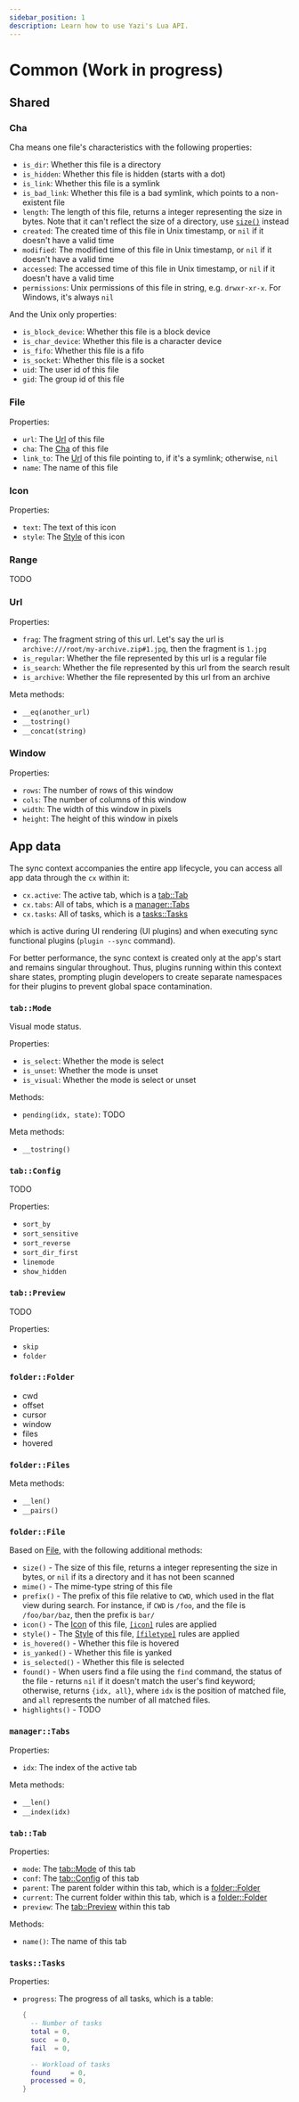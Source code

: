 ```yaml
---
sidebar_position: 1
description: Learn how to use Yazi's Lua API.
---
```


# Common (Work in progress)

## Shared

### Cha

Cha means one file's characteristics with the following properties:

- `is_dir`: Whether this file is a directory
- `is_hidden`: Whether this file is hidden (starts with a dot)
- `is_link`: Whether this file is a symlink
- `is_bad_link`: Whether this file is a bad symlink, which points to a non-existent file
- `length`: The length of this file, returns a integer representing the size in bytes. Note that it can't reflect the size of a directory, use [`size()`](#folderfile) instead
- `created`: The created time of this file in Unix timestamp, or `nil` if it doesn't have a valid time
- `modified`: The modified time of this file in Unix timestamp, or `nil` if it doesn't have a valid time
- `accessed`: The accessed time of this file in Unix timestamp, or `nil` if it doesn't have a valid time
- `permissions`: Unix permissions of this file in string, e.g. `drwxr-xr-x`. For Windows, it's always `nil`

And the Unix only properties:

- `is_block_device`: Whether this file is a block device
- `is_char_device`: Whether this file is a character device
- `is_fifo`: Whether this file is a fifo
- `is_socket`: Whether this file is a socket
- `uid`: The user id of this file
- `gid`: The group id of this file

### File

Properties:

- `url`: The [Url](#url) of this file
- `cha`: The [Cha](#cha) of this file
- `link_to`: The [Url](#url) of this file pointing to, if it's a symlink; otherwise, `nil`
- `name`: The name of this file

### Icon

Properties:

- `text`: The text of this icon
- `style`: The [Style](#uistyle) of this icon

### Range

TODO

### Url

Properties:

- `frag`: The fragment string of this url. Let's say the url is `archive:///root/my-archive.zip#1.jpg`, then the fragment is `1.jpg`
- `is_regular`: Whether the file represented by this url is a regular file
- `is_search`: Whether the file represented by this url from the search result
- `is_archive`: Whether the file represented by this url from an archive

Meta methods:

- `__eq(another_url)`
- `__tostring()`
- `__concat(string)`

### Window

Properties:

- `rows`: The number of rows of this window
- `cols`: The number of columns of this window
- `width`: The width of this window in pixels
- `height`: The height of this window in pixels

## App data

The sync context accompanies the entire app lifecycle, you can access all app data through the `cx` within it:

- `cx.active`: The active tab, which is a [tab::Tab](#tabtab)
- `cx.tabs`: All of tabs, which is a [manager::Tabs](#managertabs)
- `cx.tasks`: All of tasks, which is a [tasks::Tasks](#taskstasks)

which is active during UI rendering (UI plugins) and when executing sync functional plugins (`plugin --sync` command).

For better performance, the sync context is created only at the app's start and remains singular throughout. Thus, plugins running within this context share states,
prompting plugin developers to create separate namespaces for their plugins to prevent global space contamination.

### `tab::Mode`

Visual mode status.

Properties:

- `is_select`: Whether the mode is select
- `is_unset`: Whether the mode is unset
- `is_visual`: Whether the mode is select or unset

Methods:

- `pending(idx, state)`: TODO

Meta methods:

- `__tostring()`

### `tab::Config`

TODO

Properties:

- `sort_by`
- `sort_sensitive`
- `sort_reverse`
- `sort_dir_first`
- `linemode`
- `show_hidden`

### `tab::Preview`

TODO

Properties:

- `skip`
- `folder`

### `folder::Folder`

- cwd
- offset
- cursor
- window
- files
- hovered

### `folder::Files`

Meta methods:

- `__len()`
- `__pairs()`

### `folder::File`

Based on [File](#file), with the following additional methods:

- `size()` - The size of this file, returns a integer representing the size in bytes, or `nil` if its a directory and it has not been scanned
- `mime()` - The mime-type string of this file
- `prefix()` - The prefix of this file relative to `CWD`, which used in the flat view during search. For instance, if `CWD` is `/foo`, and the file is `/foo/bar/baz`, then the prefix is `bar/`
- `icon()` - The [Icon](#icon) of this file, [`[icon]`](../configuration/theme.md#icons) rules are applied
- `style()` - The [Style](#uistyle) of this file, [`[filetype]`](../configuration/theme.md#filetype) rules are applied
- `is_hovered()` - Whether this file is hovered
- `is_yanked()` - Whether this file is yanked
- `is_selected()` - Whether this file is selected
- `found()` - When users find a file using the `find` command, the status of the file - returns `nil` if it doesn't match the user's find keyword; otherwise, returns `{idx, all}`, where `idx` is the position of matched file, and `all` represents the number of all matched files.
- `highlights()` - TODO

### `manager::Tabs`

Properties:

- `idx`: The index of the active tab

Meta methods:

- `__len()`
- `__index(idx)`

### `tab::Tab`

Properties:

- `mode`: The [tab::Mode](#tabmode) of this tab
- `conf`: The [tab::Config](#tabconfig) of this tab
- `parent`: The parent folder within this tab, which is a [folder::Folder](#folderfolder)
- `current`: The current folder within this tab, which is a [folder::Folder](#folderfolder)
- `preview`: The [tab::Preview](#tabpreview) within this tab

Methods:

- `name()`: The name of this tab

### `tasks::Tasks`

Properties:

- `progress`: The progress of all tasks, which is a table:

  ```lua
  {
  	-- Number of tasks
  	total = 0,
  	succ  = 0,
  	fail  = 0,

  	-- Workload of tasks
  	found     = 0,
  	processed = 0,
  }
  ```
